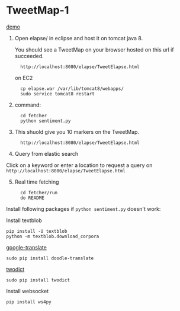 # TweetMap-1


[demo](https://www.youtube.com/watch?v=3-tCE43Lw8Y)

1. Open elapse/ in eclipse and host it on tomcat java 8. 
   
   You should see a TweetMap on your browser hosted on this url if succeeded.
         
         http://localhost:8080/elapse/TweetElapse.html
   
   on EC2
   
         cp elapse.war /var/lib/tomcat8/webapps/
         sudo service tomcat8 restart
          
2. command: 

         cd fetcher
         python sentiment.py

3. This shuold give you 10 markers on the TweetMap. 
      
         http://localhost:8080/elapse/TweetElapse.html


4. Query from elastic search
  
  Click on a keyword or enter a location to request a query on  `http://localhost:8080/elapse/TweetElapse.html`


5. Real time fetching
         
         cd fetcher/run
         do README
         
Install following packages if `python sentiment.py` doesn't work:

Install textblob

    pip install -U textblob
    python -m textblob.download_corpora

[google-translate](https://github.com/MrS0m30n3/google-translate)

    sudo pip install doodle-translate
 
[twodict](https://github.com/MrS0m30n3/twodict)
    
    sudo pip install twodict

Install websocket

    pip install ws4py
